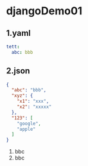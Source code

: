 # djangoDemo01


## 1.yaml
```yaml
tett:
  abc: bbb
```
## 2.json
```json
{
  "abc": "bbb",
  "xyz": {
    "x1": "xxx",
    "x2": "xxxxx"
  },
  "123": [
    "google",
    "apple"
  ]
}
```

1. bbc
2. bbc